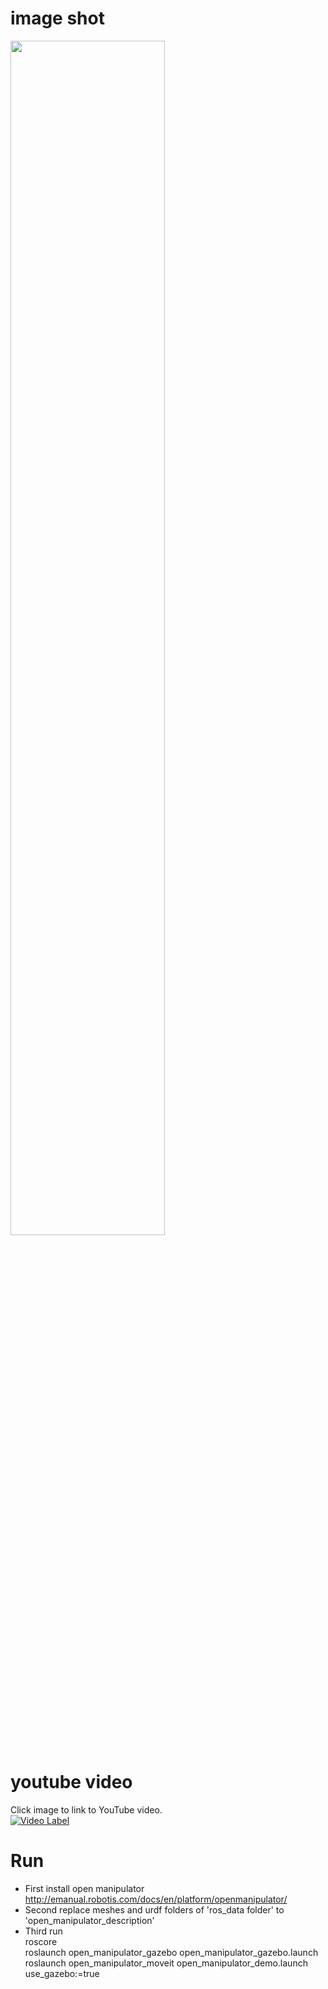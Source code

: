 # image shot
<img src="/1.png" width="70%" height="70%">  

# youtube video
Click image to link to YouTube video.  
[![Video Label](http://img.youtube.com/vi/gjvN7VKTSh8/0.jpg)](https://youtu.be/gjvN7VKTSh8?t=0s)   

# Run
* First install open manipulator  
http://emanual.robotis.com/docs/en/platform/openmanipulator/   
* Second replace meshes and urdf folders of 'ros_data folder' to 'open_manipulator_description'  
* Third run  
roscore  
roslaunch open_manipulator_gazebo open_manipulator_gazebo.launch  
roslaunch open_manipulator_moveit open_manipulator_demo.launch use_gazebo:=true   

